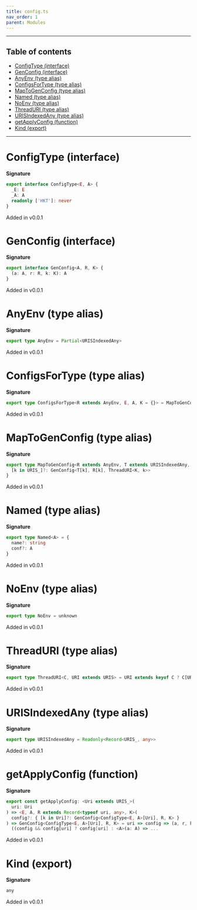 ```yaml
---
title: config.ts
nav_order: 1
parent: Modules
---
```


---

<h2 class="text-delta">Table of contents</h2>

- [ConfigType (interface)](#configtype-interface)
- [GenConfig (interface)](#genconfig-interface)
- [AnyEnv (type alias)](#anyenv-type-alias)
- [ConfigsForType (type alias)](#configsfortype-type-alias)
- [MapToGenConfig (type alias)](#maptogenconfig-type-alias)
- [Named (type alias)](#named-type-alias)
- [NoEnv (type alias)](#noenv-type-alias)
- [ThreadURI (type alias)](#threaduri-type-alias)
- [URISIndexedAny (type alias)](#urisindexedany-type-alias)
- [getApplyConfig (function)](#getapplyconfig-function)
- [Kind (export)](#kind-export)

---

# ConfigType (interface)

**Signature**

```ts
export interface ConfigType<E, A> {
  _E: E
  _A: A
  readonly ['HKT']: never
}
```

Added in v0.0.1

# GenConfig (interface)

**Signature**

```ts
export interface GenConfig<A, R, K> {
  (a: A, r: R, k: K): A
}
```

Added in v0.0.1

# AnyEnv (type alias)

**Signature**

```ts
export type AnyEnv = Partial<URISIndexedAny>
```

Added in v0.0.1

# ConfigsForType (type alias)

**Signature**

```ts
export type ConfigsForType<R extends AnyEnv, E, A, K = {}> = MapToGenConfig<R, ConfigType<E, A>, K>
```

Added in v0.0.1

# MapToGenConfig (type alias)

**Signature**

```ts
export type MapToGenConfig<R extends AnyEnv, T extends URISIndexedAny, K> = {
  [k in URIS_]?: GenConfig<T[k], R[k], ThreadURI<K, k>>
}
```

Added in v0.0.1

# Named (type alias)

**Signature**

```ts
export type Named<A> = {
  name?: string
  conf?: A
}
```

Added in v0.0.1

# NoEnv (type alias)

**Signature**

```ts
export type NoEnv = unknown
```

Added in v0.0.1

# ThreadURI (type alias)

**Signature**

```ts
export type ThreadURI<C, URI extends URIS> = URI extends keyof C ? C[URI] : unknown
```

Added in v0.0.1

# URISIndexedAny (type alias)

**Signature**

```ts
export type URISIndexedAny = Readonly<Record<URIS_, any>>
```

Added in v0.0.1

# getApplyConfig (function)

**Signature**

```ts
export const getApplyConfig: <Uri extends URIS_>(
  uri: Uri
) => <E, A, R extends Record<typeof uri, any>, K>(
  config?: { [k in Uri]?: GenConfig<ConfigType<E, A>[Uri], R, K> }
) => GenConfig<ConfigType<E, A>[Uri], R, K> = uri => config => (a, r, k) =>
  ((config && config[uri] ? config[uri] : <A>(a: A) => ...
```

Added in v0.0.1

# Kind (export)

**Signature**

```ts
any
```

Added in v0.0.1
